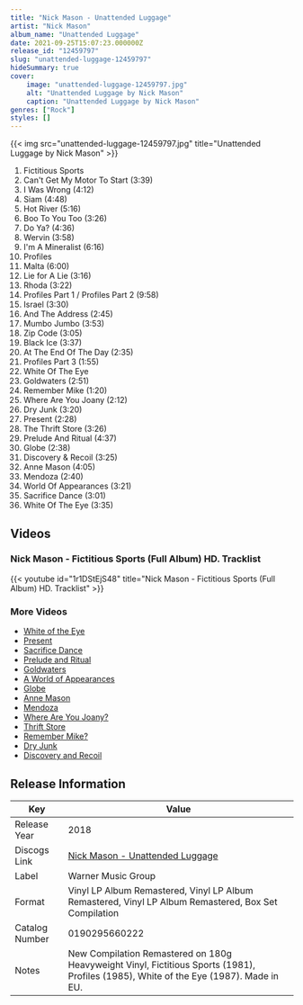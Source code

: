 ```yaml
---
title: "Nick Mason - Unattended Luggage"
artist: "Nick Mason"
album_name: "Unattended Luggage"
date: 2021-09-25T15:07:23.000000Z
release_id: "12459797"
slug: "unattended-luggage-12459797"
hideSummary: true
cover:
    image: "unattended-luggage-12459797.jpg"
    alt: "Unattended Luggage by Nick Mason"
    caption: "Unattended Luggage by Nick Mason"
genres: ["Rock"]
styles: []
---
```


{{< img src="unattended-luggage-12459797.jpg" title="Unattended Luggage by Nick Mason" >}}

<!-- section break -->

1. Fictitious Sports
2. Can't Get My Motor To Start (3:39)
3. I Was Wrong (4:12)
4. Siam (4:48)
5. Hot River (5:16)
6. Boo To You Too (3:26)
7. Do Ya? (4:36)
8. Wervin (3:58)
9. I'm A Mineralist (6:16)
10. Profiles
11. Malta (6:00)
12. Lie for A Lie (3:16)
13. Rhoda (3:22)
14. Profiles Part 1 / Profiles Part 2 (9:58)
15. Israel (3:30)
16. And The Address (2:45)
17. Mumbo Jumbo (3:53)
18. Zip Code (3:05)
19. Black Ice (3:37)
20. At The End Of The Day (2:35)
21. Profiles Part 3 (1:55)
22. White Of The Eye
23. Goldwaters (2:51)
24. Remember Mike (1:20)
25. Where Are You Joany (2:12)
26. Dry Junk (3:20)
27. Present (2:28)
28. The Thrift Store (3:26)
29. Prelude And Ritual (4:37)
30. Globe (2:38)
31. Discovery & Recoil (3:25)
32. Anne Mason (4:05)
33. Mendoza (2:40)
34. World Of Appearances (3:21)
35. Sacrifice Dance (3:01)
36. White Of The Eye (3:35)

<!-- section break -->







## Videos
### Nick Mason - Fictitious Sports (Full Album) HD. Tracklist
{{< youtube id="1r1DStEjS48" title="Nick Mason - Fictitious Sports (Full Album) HD. Tracklist" >}}<br>

### More Videos

- [White of the Eye](https://www.youtube.com/watch?v=rxEysWXn75g)
- [Present](https://www.youtube.com/watch?v=uLvsF3j9hV4)
- [Sacrifice Dance](https://www.youtube.com/watch?v=z_YFmBqnGFk)
- [Prelude and Ritual](https://www.youtube.com/watch?v=pcbNHRuM7K0)
- [Goldwaters](https://www.youtube.com/watch?v=G1SDuT6UmqQ)
- [A World of Appearances](https://www.youtube.com/watch?v=FpHUVBstpyA)
- [Globe](https://www.youtube.com/watch?v=gxoKddHN7j0)
- [Anne Mason](https://www.youtube.com/watch?v=3kXCIyTer_E)
- [Mendoza](https://www.youtube.com/watch?v=G2xPlmIkydM)
- [Where Are You Joany?](https://www.youtube.com/watch?v=85iHNTdv9Fc)
- [Thrift Store](https://www.youtube.com/watch?v=NsiKFCe3gjg)
- [Remember Mike?](https://www.youtube.com/watch?v=fzX1C1csTgA)
- [Dry Junk](https://www.youtube.com/watch?v=eIMH9NXzOZc)
- [Discovery and Recoil](https://www.youtube.com/watch?v=HxkMInxogP0)


## Release Information
|  Key           | Value                                                |
| ---------------| ---------------------------------------------------- |
| Release Year   | 2018                                   |
| Discogs Link   | [Nick Mason - Unattended Luggage](https://www.discogs.com/release/12459797-Nick-Mason-Unattended-Luggage) |
| Label          | Warner Music Group |
| Format         | Vinyl LP Album Remastered, Vinyl LP Album Remastered, Vinyl LP Album Remastered, Box Set Compilation |
| Catalog Number | 0190295660222 |
| Notes | New Compilation Remastered on 180g Heavyweight Vinyl, Fictitious Sports (1981), Profiles (1985), White of the Eye (1987). Made in EU. |